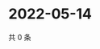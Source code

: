 # 2022-05-14

共 0 条

<!-- BEGIN WEIBO -->
<!-- 最后更新时间 Sat May 14 2022 13:56:01 GMT+0800 (China Standard Time) -->

<!-- END WEIBO -->
